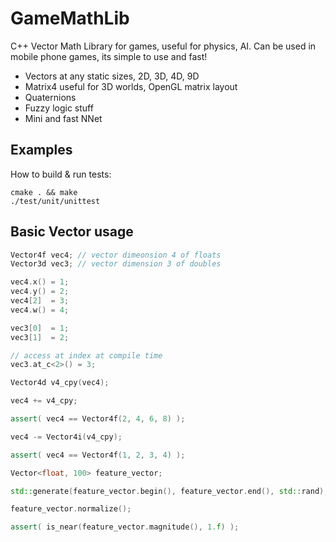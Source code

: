 # GameMathLib
C++ Vector Math Library for games, useful for physics, AI. Can be used in mobile phone games, its simple to use and fast!

* Vectors at any static sizes, 2D, 3D, 4D, 9D
* Matrix4 useful for 3D worlds, OpenGL matrix layout
* Quaternions
* Fuzzy logic stuff
* Mini and fast NNet

## Examples

How to build & run tests:
```shell
cmake . && make
./test/unit/unittest
```

## Basic Vector usage

```c++
Vector4f vec4; // vector dimeonsion 4 of floats
Vector3d vec3; // vector dimension 3 of doubles

vec4.x() = 1;
vec4.y() = 2;
vec4[2]  = 3;
vec4.w() = 4;

vec3[0]  = 1;
vec3[1]  = 2;

// access at index at compile time
vec3.at_c<2>() = 3;

Vector4d v4_cpy(vec4);

vec4 += v4_cpy;

assert( vec4 == Vector4f(2, 4, 6, 8) );

vec4 -= Vector4i(v4_cpy);

assert( vec4 == Vector4f(1, 2, 3, 4) );

Vector<float, 100> feature_vector;

std::generate(feature_vector.begin(), feature_vector.end(), std::rand);

feature_vector.normalize();

assert( is_near(feature_vector.magnitude(), 1.f) );

```